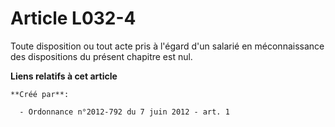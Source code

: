 # Article L032-4

Toute disposition ou tout acte pris à l'égard d'un salarié en méconnaissance des dispositions du présent chapitre est nul.

**Liens relatifs à cet article**

	**Créé par**:

	  - Ordonnance n°2012-792 du 7 juin 2012 - art. 1
